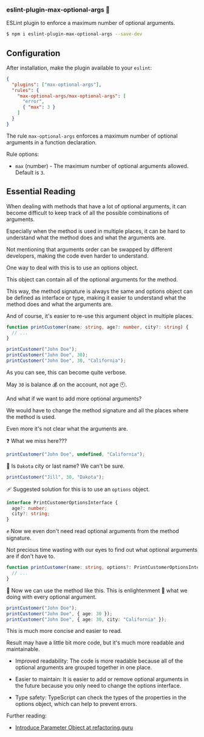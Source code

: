 ### eslint-plugin-max-optional-args 🔢

ESLint plugin to enforce a maximum number of optional arguments.

```sh
$ npm i eslint-plugin-max-optional-args --save-dev
```

## Configuration

After installation, make the plugin available to your `eslint`:

```json
{
  "plugins": ["max-optional-args"],
  "rules": {
    "max-optional-args/max-optional-args": [
      "error",
      { "max": 3 }
    ]
  }
}
```

The rule `max-optional-args` enforces a maximum number of optional arguments in a function declaration.

Rule options:

- `max` (number) - The maximum number of optional arguments allowed. Default is `3`.

## Essential Reading

When dealing with methods that have a lot of optional arguments, it can become difficult to keep track of all the possible combinations of arguments.

Especially when the method is used in multiple places, it can be hard to understand what the method does and what the arguments are.

Not mentioning that arguments order can be swapped by different developers, making the code even harder to understand.

One way to deal with this is to use an options object.

This object can contain all of the optional arguments for the method.

This way, the method signature is always the same and options object can be defined as interface or type, making it easier to understand what the method does and what the arguments are.

And of course, it's easier to re-use this argument object in multiple places.

```typescript
function printCustomer(name: string, age?: number, city?: string) {
  // ...
}
```

```typescript
printCustomer("John Doe");
printCustomer("John Doe", 30);
printCustomer("John Doe", 30, "California");
```

As you can see, this can become quite verbose.

May `30` is balance 💰 on the account, not age 🕙.

And what if we want to add more optional arguments?

We would have to change the method signature and all the places where the method is used.

Even more it's not clear what the arguments are.

❓ What we miss here???

```typescript
printCustomer("John Doe", undefined, "California");
```

🤔 Is `Dakota` city or last name? We can't be sure.

```typescript
printCustomer("Jill", 30, "Dakota");
```

🩹 Suggested solution for this is to use an `options` object.

```typescript
interface PrintCustomerOptionsInterface {
  age?: number;
  city?: string;
}
```

✊ Now we even don't need read optional arguments from the method signature.

Not precious time wasting with our eyes to find out what optional arguments are if don't have to.

```typescript
function printCustomer(name: string, options?: PrintCustomerOptionsInterface) {
  // ...
}
```

🤯 Now we can use the method like this.
This is enlightenment 🌠 what we doing with every optional argument.

```typescript
printCustomer("John Doe");
printCustomer("John Doe", { age: 30 });
printCustomer("John Doe", { age: 30, city: "California" });
```

This is much more concise and easier to read.

Result may have a little bit more code, but it's much more readable and maintainable.

 - Improved readability: The code is more readable because all of the optional arguments are grouped together in one place.

 - Easier to maintain: It is easier to add or remove optional arguments in the future because you only need to change the options interface.

 - Type safety: TypeScript can check the types of the properties in the options object, which can help to prevent errors.

Further reading:

- [Introduce Parameter Object at refactoring.guru](https://refactoring.guru/introduce-parameter-object)
